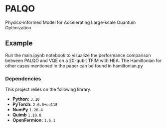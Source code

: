 # PALQO
Physics-informed Model for Accelerating Large-scale Quantum Optimization

## Example

Run the main.ipynb notebook to visualize the performance comparison between PALQO and VQE on a 20-qubit TFIM with HEA. 
The Hamiltonian for other cases mentioned in the paper can be found in hamiltonian.py

### Dependencies

This project relies on the following library:

* **Python:** `3.10` 
* **PyTorch:** `2.6.0+cu118` 
* **NumPy** `1.26.4`
* **Quimb** `1.10.0`
* **OpenFermion:** `1.6.1`
